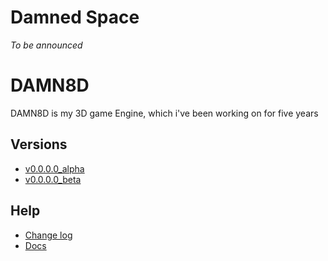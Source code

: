 # Damned Space
_To be announced_

# DAMN8D
DAMN8D is my 3D game Engine, which i've been working on for five years

## Versions
* [v0.0.0.0_alpha](Engine/v0.0.0.0_a/index.html)
* [v0.0.0.0_beta](Engine/v0.0.0.0_b/index.html)

## Help
* [Change log](CHANGELOG.html)
* [Docs](docs/LIST.html)
